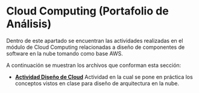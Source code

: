 # Cloud Computing (Portafolio de Análisis)
Dentro de este apartado se encuentran las actividades realizadas en el módulo de Cloud Computing relacionadas a diseño de componentes de software en la nube tomando como base AWS.

A continuación se muestran los archivos que conforman esta sección:
* **[Actividad Diseño de Cloud](/final/Cloud%20Computing/DisenoCloud_Equipo2.pdf)** Actividad en la cual se pone en práctica los conceptos vistos en clase para diseño de arquitectura en la nube.